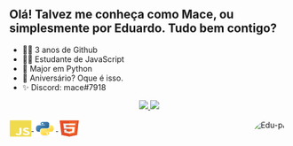 ## Olá! Talvez me conheça como Mace, ou simplesmente por Eduardo. Tudo bem contigo?

- 🐱‍👤 3 anos de Github
- 🐱‍💻 Estudante de JavaScript
- 🐍 Major em Python 
- 🎉 Aniversário? Oque é isso.
- ✨ Discord: mace#7918

<div align="center">
  <a href="https://github.com/eduardo12013">
  <img height="180em" src="https://github-readme-stats.vercel.app/api?username=eduardo12013&show_icons=true&theme=dracula&include_all_commits=true&count_private=true"/>
  <img height="180em" src="https://github-readme-stats.vercel.app/api/top-langs/?username=eduardo12013&layout=compact&langs_count=7&theme=dracula"/>
</div>
<div style="display: inline_block"><br>
  <img align="center" alt="Edu-Js" height="30" width="40" src="https://raw.githubusercontent.com/devicons/devicon/master/icons/javascript/javascript-plain.svg">
  <img align="center" alt="Edu-Python" height="30" width="40" src="https://raw.githubusercontent.com/devicons/devicon/master/icons/python/python-original.svg">
  <img align="center" alt="Edu-HTML" height="30" width="40" src="https://raw.githubusercontent.com/devicons/devicon/master/icons/html5/html5-original.svg">
  <img align="right" alt="Edu-pic" height="150" style="border-radius:50px;" src="https://cdn.discordapp.com/attachments/888507126144696410/916143194666860544/ab67616d0000b2730225931f9a8f4ee1c409ac0f.png">
</div>

<center>
<style type="text/css">
  
.content{
			background: #090C0E;
			width: 50%;
			padding: 40px;
			margin: 100px auto;
			font-family: calibri;
			border-radius: 10px;
		}

	</style>
</head>
<body>

   <div class="content">
   	

<p>
<font color="red">Descrição aqui</p>
<p>
     
   	  <p>
   	  	texto aqui
   	  </p>
     
<p>
<font color="red">Descrição aqui</p>
<p>
     
      <p>
   	  texto aqui
   	</p>
     
<p>
<font color="red">Descrição aqui</p>
<p>     
     
     <p>
   	  texto aqui
    </p>

   </div>
  
</body>
</html>
